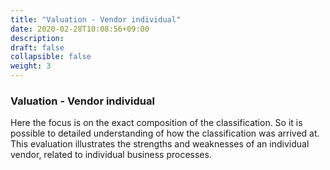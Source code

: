 ```yaml
---
title: "Valuation - Vendor individual"
date: 2020-02-28T10:08:56+09:00
description: 
draft: false
collapsible: false
weight: 3
---
```

### Valuation - Vendor individual

Here the focus is on the exact composition of the classification. So it is possible to 
detailed understanding of how the classification was arrived at. This 
evaluation illustrates the strengths and weaknesses of an individual vendor, 
related to individual business processes.